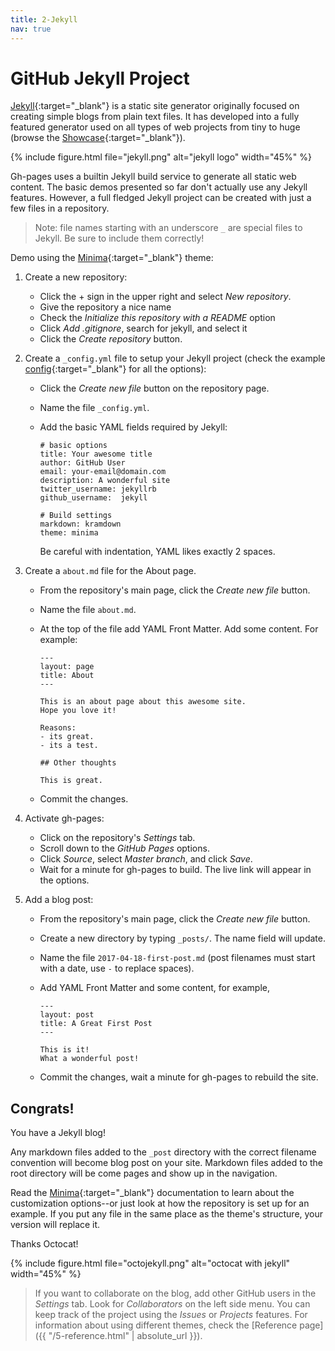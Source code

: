 ```yaml
---
title: 2-Jekyll
nav: true
---
```


# GitHub Jekyll Project

[Jekyll](https://jekyllrb.com/){:target="_blank"} is a static site generator originally focused on creating simple blogs from plain text files.
It has developed into a fully featured generator used on all types of web projects from tiny to huge (browse the [Showcase](https://jekyllrb.com/showcase/){:target="_blank"}).

{% include figure.html file="jekyll.png" alt="jekyll logo" width="45%" %}

Gh-pages uses a builtin Jekyll build service to generate all static web content.
The basic demos presented so far don't actually use any Jekyll features.
However, a full fledged Jekyll project can be created with just a few files in a repository.

> Note: file names starting with an underscore `_` are special files to Jekyll. 
> Be sure to include them correctly!

Demo using the [Minima](https://github.com/jekyll/minima){:target="_blank"} theme:

1. Create a new repository: 
   
   - Click the + sign in the upper right and select *New repository*. 
   - Give the repository a nice name
   - Check the *Initialize this repository with a README* option
   - Click *Add .gitignore*, search for jekyll, and select it
   - Click the *Create repository* button.

2. Create a `_config.yml` file to setup your Jekyll project (check the example [config](https://github.com/jekyll/minima/blob/master/_config.yml){:target="_blank"} for all the options):
   
   - Click the *Create new file* button on the repository page.
   
   - Name the file `_config.yml`.
   
   - Add the basic YAML fields required by Jekyll:
     
     ```
     # basic options
     title: Your awesome title
     author: GitHub User
     email: your-email@domain.com
     description: A wonderful site
     twitter_username: jekyllrb
     github_username:  jekyll
     
     # Build settings
     markdown: kramdown
     theme: minima
     ```
     
     Be careful with indentation, YAML likes exactly 2 spaces.

3. Create a `about.md` file for the About page.
   
   - From the repository's main page, click the *Create new file* button.
   
   - Name the file `about.md`.
   
   - At the top of the file add YAML Front Matter. Add some content. For example:
     
     ```
     ---
     layout: page
     title: About
     ---
     
     This is an about page about this awesome site.
     Hope you love it!
     
     Reasons:
     - its great.
     - its a test.
     
     ## Other thoughts
     
     This is great.
     ```
   
   - Commit the changes.

4. Activate gh-pages:
   
   - Click on the repository's *Settings* tab.
   - Scroll down to the *GitHub Pages* options.
   - Click *Source*, select *Master branch*, and click *Save*. 
   - Wait for a minute for gh-pages to build. The live link will appear in the options.

5. Add a blog post:
   
   - From the repository's main page, click the *Create new file* button.
   
   - Create a new directory by typing `_posts/`. The name field will update.
   
   - Name the file `2017-04-18-first-post.md` (post filenames must start with a date, use `-` to replace spaces).
   
   - Add YAML Front Matter and some content, for example,
     
     ```
     ---
     layout: post
     title: A Great First Post
     ---
     
     This is it!
     What a wonderful post!
     ```
   
   - Commit the changes, wait a minute for gh-pages to rebuild the site.

## Congrats!

You have a Jekyll blog!

Any markdown files added to the `_post` directory with the correct filename convention will become blog post on your site. 
Markdown files added to the root directory will be come pages and show up in the navigation.

Read the [Minima](https://github.com/jekyll/minima){:target="_blank"} documentation to learn about the customization options--or just look at how the repository is set up for an example. 
If you put any file in the same place as the theme's structure, your version will replace it. 

Thanks Octocat!

{% include figure.html file="octojekyll.png" alt="octocat with jekyll" width="45%" %}

> If you want to collaborate on the blog, add other GitHub users in the *Settings* tab. Look for *Collaborators* on the left side menu.
> You can keep track of the project using the *Issues* or *Projects* features.
> For information about using different themes, check the [Reference page]({{ "/5-reference.html" | absolute_url }}).
